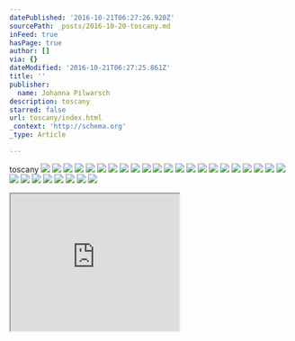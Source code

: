 ```yaml
---
datePublished: '2016-10-21T06:27:26.920Z'
sourcePath: _posts/2016-10-20-toscany.md
inFeed: true
hasPage: true
author: []
via: {}
dateModified: '2016-10-21T06:27:25.861Z'
title: ''
publisher:
  name: Johanna Pilwarsch
description: toscany
starred: false
url: toscany/index.html
_context: 'http://schema.org'
_type: Article

---
```

toscany
![](https://the-grid-user-content.s3-us-west-2.amazonaws.com/cc831b9e-0c11-44ea-bbf9-8ebbd888a672.jpg)
![](https://the-grid-user-content.s3-us-west-2.amazonaws.com/08b59492-5267-4fbb-af0f-1d23e5be8ce4.jpg)
![](https://the-grid-user-content.s3-us-west-2.amazonaws.com/42c7f968-3256-41cf-a9fe-486c4e746830.jpg)
![](https://the-grid-user-content.s3-us-west-2.amazonaws.com/5f44f8d4-8986-40a5-9df1-28e31ffe8f37.jpg)
![](https://the-grid-user-content.s3-us-west-2.amazonaws.com/319322c4-b764-48ac-968f-8fb33deaff06.jpg)
![](https://the-grid-user-content.s3-us-west-2.amazonaws.com/9406afbd-701d-46b5-b2d8-d5f8fcd5b98b.gif)
![](https://the-grid-user-content.s3-us-west-2.amazonaws.com/61c1f3b6-ab20-4413-8a9c-f87a135fec70.jpg)
![](https://the-grid-user-content.s3-us-west-2.amazonaws.com/63f489df-d758-4530-8926-be9514e10393.jpg)
![](https://the-grid-user-content.s3-us-west-2.amazonaws.com/bff825e9-689a-49f7-abb3-ea70b93db2b0.jpg)
![](https://the-grid-user-content.s3-us-west-2.amazonaws.com/6a17f46e-67a9-4e19-9d9d-8679e4135567.jpg)
![](https://the-grid-user-content.s3-us-west-2.amazonaws.com/57f7c5a5-f5e6-446c-ac19-3adc9bc62364.jpg)
![](https://the-grid-user-content.s3-us-west-2.amazonaws.com/5e677147-8d67-41dd-a517-29130471d750.jpg)
![](https://the-grid-user-content.s3-us-west-2.amazonaws.com/40205a77-b8c2-41fc-a174-a41195791a05.jpg)
![](https://the-grid-user-content.s3-us-west-2.amazonaws.com/b3e9d1b5-5115-4445-a2d3-bf12e0121877.jpg)
![](https://the-grid-user-content.s3-us-west-2.amazonaws.com/25d6986f-c94d-420a-bdfb-03df8dec4b0f.jpg)
![](https://the-grid-user-content.s3-us-west-2.amazonaws.com/ccdf3956-c5da-468d-aaae-bb3ed5ef7469.gif)
![](https://the-grid-user-content.s3-us-west-2.amazonaws.com/5c49cff1-a0a8-4ccb-a166-6cb397d26592.jpg)
![](https://the-grid-user-content.s3-us-west-2.amazonaws.com/fa14efbe-6e9a-4ec7-b1f9-3e0a0f794487.jpg)
![](https://the-grid-user-content.s3-us-west-2.amazonaws.com/35ce06b8-db87-482e-9578-2648387b9d8f.jpg)
![](https://the-grid-user-content.s3-us-west-2.amazonaws.com/2f4f651a-5236-4407-8727-976e0eaedb3d.jpg)
![](https://the-grid-user-content.s3-us-west-2.amazonaws.com/c8c98d81-5586-4098-8f4c-adf3bbd16cd9.gif)
![](https://the-grid-user-content.s3-us-west-2.amazonaws.com/8a84c29a-817e-4c44-aa02-ac8b1b05c5d6.jpg)
![](https://the-grid-user-content.s3-us-west-2.amazonaws.com/24b9403b-2d6f-4375-a6b6-5cc7aa41292d.jpg)
![](https://the-grid-user-content.s3-us-west-2.amazonaws.com/58794be8-1d0f-4258-94b8-4109aa2f705b.jpg)
![](https://the-grid-user-content.s3-us-west-2.amazonaws.com/1c1f436a-0bf0-4f13-aa0b-85d662eb745b.gif)
![](https://the-grid-user-content.s3-us-west-2.amazonaws.com/5f91061f-00ea-4259-b781-00b12285f591.jpg)
![](https://the-grid-user-content.s3-us-west-2.amazonaws.com/1b18f9db-d7eb-49df-9481-b9683ac787d9.jpg)
![](https://the-grid-user-content.s3-us-west-2.amazonaws.com/5798b08b-562a-4873-ae33-a6a1ecceb7ad.jpg)
![](https://the-grid-user-content.s3-us-west-2.amazonaws.com/3d3f0d96-eb43-4a5a-931b-29764a657c38.jpg)
![](https://the-grid-user-content.s3-us-west-2.amazonaws.com/e2a557d7-7646-4708-aeab-17938c58be87.jpg)

<iframe src="https://the-grid.github.io/ed-userhtml/?g=eJwDAAAAAAE" height="244" style=""></iframe>